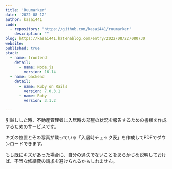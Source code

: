 ```yaml
---
title: 'Ruumarker'
date: '2022-08-12'
author: kasai441
code: 
  - repository: "https://github.com/kasai441/ruumarker"
    description: ""
blog: https://kasai441.hatenablog.com/entry/2022/08/22/080730 
website:
published: true
stack:
  - name: frontend
    detail: 
      - name: Node.js
        version: 16.14
  - name: backend
    detail:
      - name: Ruby on Rails
        version: 7.0.3.1
      - name: Ruby
        version: 3.1.2

---
```


引越しした時、不動産管理者に入居時の部屋の状況を報告するための書類を作成するためのサービスです。

キズの位置とその写真が載っている「入居時チェック表」を作成してPDFでダウンロードできます。

もし既にキズがあった場合に、自分の過失でないことをあらかじめ説明しておけば、不当な修繕費の請求を避けられるかもしれません。
